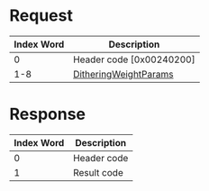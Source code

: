 # Request

| Index Word | Description                                                               |
|------------|---------------------------------------------------------------------------|
| 0          | Header code \[0x00240200\]                                                |
| 1-8        | [DitheringWeightParams](Camera_Services#DitheringWeightParams "wikilink") |

# Response

| Index Word | Description |
|------------|-------------|
| 0          | Header code |
| 1          | Result code |